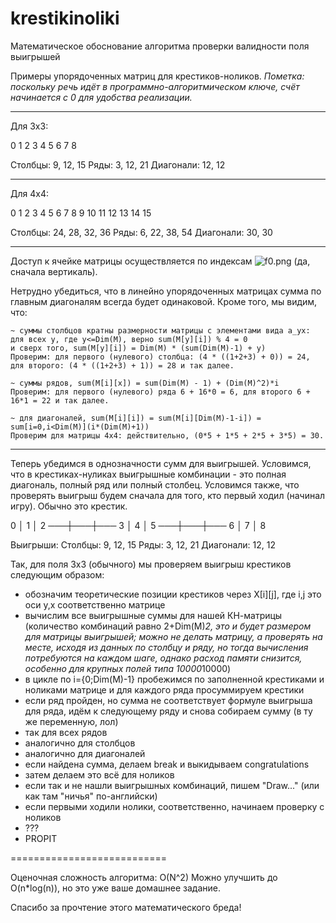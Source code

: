 # krestikinoliki
Математическое обоснование алгоритма проверки валидности поля выигрышей


Примеры упорядоченных матриц для крестиков-ноликов.
*Пометка: поскольку речь идёт в программно-алгоритмическом ключе, счёт начинается с 0 для удобства реализации.*

---

Для 3х3:

0 1 2
3 4 5
6 7 8

Столбцы:   9, 12, 15
Ряды:      3, 12, 21
Диагонали: 12, 12

---

Для 4х4:

0  1  2  3
4  5  6  7
8  9  10 11
12 13 14 15

Столбцы:   24, 28, 32, 36
Ряды:      6, 22, 38, 54
Диагонали: 30, 30

---

Доступ к ячейке матрицы осуществляется по индексам ![f0.png](https://github.com/anon1352/krestikinoliki/raw/master/src/common/images/f0.png) (да, сначала вертикаль).

Нетрудно убедиться, что в линейно упорядоченных матрицах сумма по главным диагоналям всегда будет одинаковой.
Кроме того, мы видим, что:

	~ суммы столбцов кратны размерности матрицы с элементами вида a_yx:
	для всех y, где y<=Dim(M), верно sum(M[y][i]) % 4 = 0
	и сверх того, sum(M[y][i]) = Dim(M) * (sum(Dim(M)-1) + y)
	Проверим: для первого (нулевого) столбца: (4 * ((1+2+3) + 0)) = 24, для второго: (4 * ((1+2+3) + 1)) = 28 и так далее.

	~ cуммы рядов, sum(M[i][x]) = sum(Dim(M) - 1) + (Dim(M)^2)*i
	Проверим: для первого (нулевого) ряда 6 + 16*0 = 6, для второго 6 + 16*1 = 22 и так далее.

	~ для диагоналей, sum(M[i][i]) = sum(M[i][Dim(M)-1-i]) = sum[i=0,i<Dim(M)](i*(Dim(M)+1))
	Проверим для матрицы 4х4: действительно, (0*5 + 1*5 + 2*5 + 3*5) = 30.

---

Теперь убедимся в однозначности сумм для выигрышей.
Условимся, что в крестиках-нуликах выигрышные комбинации - это полная диагональ, полный ряд или полный столбец.
Условимся также, что проверять выигрыш будем сначала для того, кто первый ходил (начинал игру). Обычно это крестик.

 0 │ 1 │ 2
───┼───┼───
 3 │ 4 │ 5
───┼───┼───
 6 │ 7 │ 8

Выигрыши:
	Столбцы:   	9, 12, 15
	Ряды: 		  3, 12, 21
	Диагонали: 	12, 12

Так, для поля 3х3 (обычного) мы проверяем выигрыш крестиков следующим образом:
- обозначим теоретические позиции крестиков через Х[i][j], где i,j это оси y,x соответственно матрице
- вычислим все выигрышные суммы для нашей КН-матрицы (количество комбинаций равно 2+Dim(M)*2, это и будет размером для матрицы выигрышей; можно не делать матрицу, а проверять на месте, исходя из данных по столбцу и ряду, но тогда вычисления потребуются на каждом шаге, однако расход памяти снизится, особенно для крупных полей типа 10000*10000)
- в цикле по i={0;Dim(M)-1} пробежимся по заполненной крестиками и ноликами матрице и для каждого ряда просуммируем крестики
- если ряд пройден, но сумма не соответствует формуле выигрыша для ряда, идём к следующему ряду и снова собираем сумму (в ту же переменную, лол)
- так для всех рядов
- аналогично для столбцов
- аналогично для диагоналей
- если найдена сумма, делаем break и выкидываем congratulations
- затем делаем это всё для ноликов
- если так и не нашли выигрышных комбинаций, пишем "Draw..." (или как там "ничья" по-английски)
- если первыми ходили нолики, соответственно, начинаем проверку с ноликов
- ???
- PROPIT

===========================

Оценочная сложность алгоритма: O(N^2)
Можно улучшить до O(n*log(n)), но это уже ваше домашнее задание.

Спасибо за прочтение этого математического бреда!
